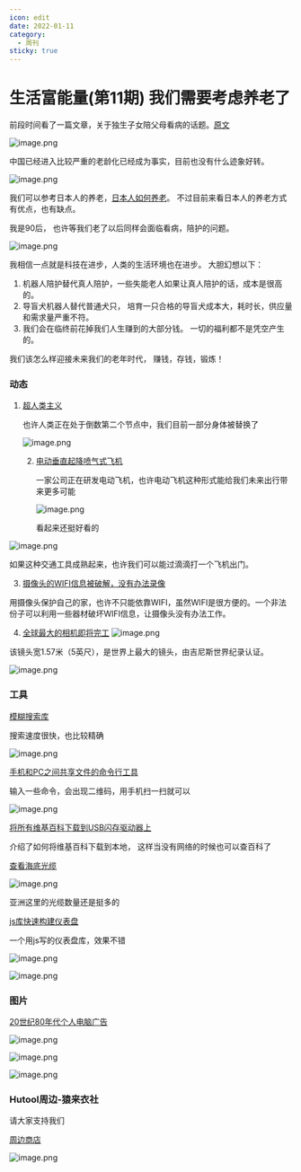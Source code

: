 ```yaml
---
icon: edit
date: 2022-01-11
category:
  - 周刊
sticky: true
---
```




# 生活富能量(第11期) 我们需要考虑养老了

前段时间看了一篇文章，关于独生子女陪父母看病的话题。[原文](https://www.huxiu.com/article/673867.html)

![image.png](https://s2.loli.net/2022/10/09/WCQTq1Y3MjJHU7F.png)

中国已经进入比较严重的老龄化已经成为事实，目前也没有什么迹象好转。

![image.png](https://s2.loli.net/2022/10/09/pKkRmVFfa6SwjXJ.png)

我们可以参考日本人的养老，[日本人如何养老](http://www.xinhuanet.com/world/2020-09/16/c_1126501216.htm)。 不过目前来看日本人的养老方式有优点，也有缺点。 

我是90后， 也许等我们老了以后同样会面临看病，陪护的问题。 

![image.png](https://s2.loli.net/2022/10/09/wov8PyEp7A5rYan.png)



我相信一点就是科技在进步，人类的生活环境也在进步。   大胆幻想以下：

1. 机器人陪护替代真人陪护，一些失能老人如果让真人陪护的话，成本是很高的。 
2. 导盲犬机器人替代普通犬只，  培育一只合格的导盲犬成本大，耗时长，供应量和需求量严重不符。
3. 我们会在临终前花掉我们人生赚到的大部分钱。   一切的福利都不是凭空产生的。 



我们该怎么样迎接未来我们的老年时代， 赚钱，存钱，锻炼！





### 动态

1. [超人类主义 ](https://scrib.am/the-articles/transhumanism)

   也许人类正在处于倒数第二个节点中，我们目前一部分身体被替换了

   ![image.png](https://s2.loli.net/2022/10/02/TpImlhfr6bQFgSV.png)

   2. [电动垂直起降喷气式飞机 ](https://lilium.com/jet)

      一家公司正在研发电动飞机，也许电动飞机这种形式能给我们未来出行带来更多可能

      ![image.png](https://s2.loli.net/2022/10/05/qwrMZjyIHO23bRW.png)

      看起来还挺好看的

![image.png](https://s2.loli.net/2022/10/05/CkJHxZBycnQNOSF.png)

如果这种交通工具成熟起来，也许我们可以能过滴滴打一个飞机出门。

3. [摄像头的WIFI信息被破解，没有办法录像](https://www.wxyz.com/news/how-criminals-are-using-jammers-deauthers-to-disrupt-wifi-security-cameras)

用摄像头保护自己的家，也许不只能依靠WIFI，虽然WIFI是很方便的。一个非法份子可以利用一些器材破坏WIFI信息，让摄像头没有办法工作。

4. [全球最大的相机即将完工](https://spectrum.ieee.org/the-world-s-largest-camera-is-nearly-complete)
   ![image.png](https://s2.loli.net/2022/10/09/zUIGWpB4dcDoH37.png)

该镜头宽1.57米（5英尺），是世界上最大的镜头，由吉尼斯世界纪录认证。

![image.png](https://s2.loli.net/2022/10/09/dEPAMfZRhK5Oiuz.png)

### 工具

[模糊搜索库](https://github.com/leeoniya/uFuzzy)

搜索速度很快，也比较精确

![image.png](https://s2.loli.net/2022/10/01/npev2BUlmA1cfCq.png)

[手机和PC之间共享文件的命令行工具](https://github.com/parvardegr/sharing)

输入一些命令，会出现二维码，用手机扫一扫就可以

![image.png](https://s2.loli.net/2022/10/06/CtT2G3sidrhnIz5.png)



[将所有维基百科下载到USB闪存驱动器上 ](https://planetofthepaul.com/wikipedia-download-usb-flash/)

介绍了如何将维基百科下载到本地， 这样当没有网络的时候也可以查百科了



[查看海底光缆](https://www.submarinecablemap.com/)

![image.png](https://s2.loli.net/2022/10/07/YQeUILEpMvX5wAO.png)

亚洲这里的光缆数量还是挺多的



[js库快速构建仪表盘](https://www.tremor.so/)

一个用js写的仪表盘库，效果不错

![image.png](https://s2.loli.net/2022/10/10/5BWquk9e6A8fvNS.png)

![image.png](https://s2.loli.net/2022/10/10/sakfWEY5nMGejVx.png)



### 图片

[20世纪80年代个人电脑广告](https://rarehistoricalphotos.com/retro-computer-ads-from-1980s/)

![image.png](https://s2.loli.net/2022/10/11/tAh1bfIyvNgFzmr.png)



![image.png](https://s2.loli.net/2022/10/11/yUtC6sdplMhg5nP.png)



![image.png](https://s2.loli.net/2022/10/11/c7iuYGhEIRKLD14.png)

### Hutool周边-猿来衣社

请大家支持我们

[周边商店](https://shop108037867.taobao.com/)

![image.png](https://s2.loli.net/2022/09/27/VlD218vtMW3LUkC.png)